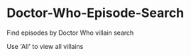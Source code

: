 # Doctor-Who-Episode-Search

Find episodes by Doctor Who villain search

Use 'All' to view all villains

